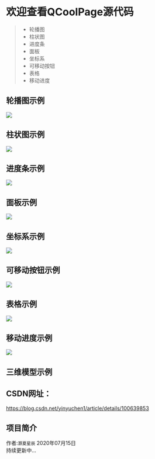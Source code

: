 ﻿  
  
# 欢迎查看QCoolPage源代码  
> * 轮播图
> * 柱状图
> * 进度条
> * 面板
> * 坐标系
> * 可移动按钮
> * 表格
> * 移动进度

## 轮播图示例
![](https://img-blog.csdnimg.cn/20200429221530217.png)

## 柱状图示例
![](https://img-blog.csdnimg.cn/20200429221552444.png)

## 进度条示例
![](https://img-blog.csdnimg.cn/20200429221559927.png)

## 面板示例
![](https://img-blog.csdnimg.cn/20200429221614736.png)

## 坐标系示例
![](https://img-blog.csdnimg.cn/20200429221620314.png)

## 可移动按钮示例
![](https://img-blog.csdnimg.cn/20200429221630226.png)

## 表格示例
![](https://img-blog.csdnimg.cn/20200429221703164.png)

## 移动进度示例
![](https://img-blog.csdnimg.cn/20200429221845482.png)

## 三维模型示例

## CSDN网址： 
https://blog.csdn.net/yinyuchen1/article/details/100639853

## 项目简介
作者:`灏夏星辰` 
2020年07月15日  
持续更新中...

